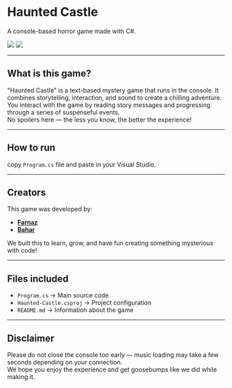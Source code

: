 # Haunted Castle 

A console-based horror game made with C#.
<p >
  <img src="https://img.shields.io/badge/Author-farnaztr-black" />
  <img src="https://img.shields.io/badge/Project-WiFiHunter-yellow" />
</p>

---

## What is this game?

"Haunted Castle" is a text-based mystery game that runs in the console. It combines storytelling, interaction, and sound to create a chilling adventure. You interact with the game by reading story messages and progressing through a series of suspenseful events.  
No spoilers here — the less you know, the better the experience!


---

## How to run

copy  `Program.cs` file and paste in your Visual Studio.

---

## Creators

This game was developed by:

- **[Farnaz](https://github.com/farnaztr)**  
- **[Bahar](https://github.com/bxharahmadi)** 

We built this to learn, grow, and have fun creating something mysterious with code!

---

## Files included

- `Program.cs` → Main source code  
- `Haunted-Castle.csproj` → Project configuration  
- `README.md` → Information about the game

---

## Disclaimer

Please do not close the console too early — music loading may take a few seconds depending on your connection.  
We hope you enjoy the experience and get goosebumps like we did while making it. 

